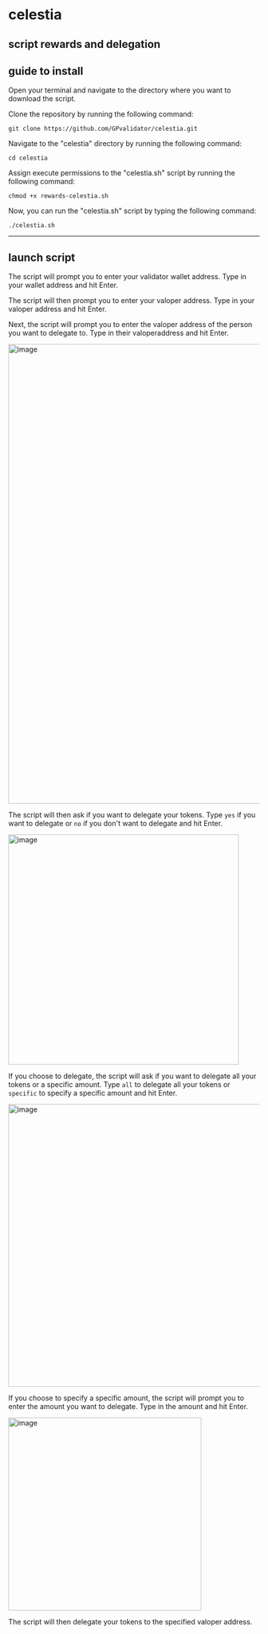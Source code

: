# celestia
script rewards and delegation
-----------------
guide to install
-----------------

Open your terminal and navigate to the directory where you want to download the script.

Clone the repository by running the following command:


`git clone https://github.com/GPvalidator/celestia.git`

Navigate to the "celestia" directory by running the following command:

`cd celestia`

Assign execute permissions to the "celestia.sh" script by running the following command:

`chmod +x rewards-celestia.sh`

Now, you can run the "celestia.sh" script by typing the following command:


`./celestia.sh`


--------------------------
launch script
---------------------------
The script will prompt you to enter your validator wallet address. Type in your wallet address and hit Enter.

The script will then prompt you to enter your valoper address. Type in your valoper address and hit Enter.

Next, the script will prompt you to enter the valoper address of the person you want to delegate to. Type in their valoperaddress and hit Enter.

<img width="922" alt="image" src="https://user-images.githubusercontent.com/71214898/229346364-04a7b981-57b9-4f10-8e01-e5758fd98942.png">


The script will then ask if you want to delegate your tokens. Type `yes` if you want to delegate or `no` if you don't want to delegate and hit Enter.

<img width="462" alt="image" src="https://user-images.githubusercontent.com/71214898/229347712-7ff1fab2-e7e0-4d10-9829-7eea7177e0aa.png">


If you choose to delegate, the script will ask if you want to delegate all your tokens or a specific amount. Type `all` to delegate all your tokens or `specific` to specify a specific amount and hit Enter.

<img width="567" alt="image" src="https://user-images.githubusercontent.com/71214898/229347729-c9f5010a-7016-431a-81d7-4ea86006aab5.png">

If you choose to specify a specific amount, the script will prompt you to enter the amount you want to delegate. Type in the amount and hit Enter.

<img width="387" alt="image" src="https://user-images.githubusercontent.com/71214898/229347808-408f6ef5-0258-4197-b59f-fedd52d515a7.png">


The script will then delegate your tokens to the specified valoper address.




